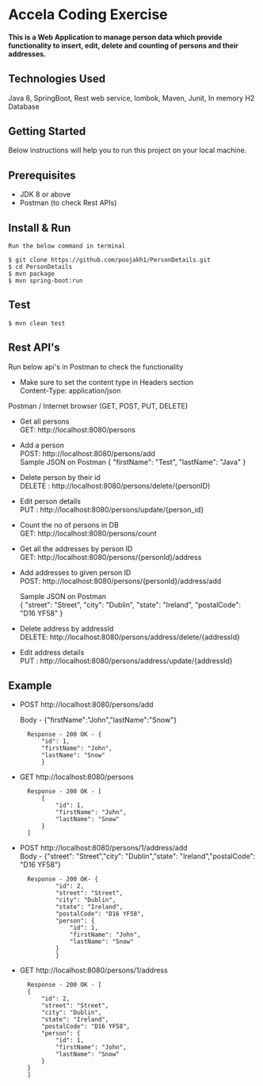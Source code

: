 <H1>Accela Coding Exercise </H1>

<h4>This is a Web Application to manage person data which provide functionality to  insert, edit, delete and counting of persons and their addresses.
</h4>

##  Technologies Used
Java 8, SpringBoot, Rest web service, lombok, Maven, Junit, In memory H2 Database

## Getting Started

Below instructions will help you to run this project on your local machine.

## Prerequisites

- JDK 8 or above
- Postman (to check Rest APIs)


## Install & Run

    Run the below command in terminal 
    
    $ git clone https://github.com/poojakh1/PersonDetails.git
    $ cd PersonDetails
    $ mvn package
    $ mvn spring-boot:run

## Test

    $ mvn clean test

## Rest API's
Run below api's in Postman to check the functionality
- Make sure  to set the content type in Headers section   
Content-Type: application/json

Postman / Internet browser (GET, POST, PUT, DELETE)

- Get all persons  
    GET: http://localhost:8080/persons
      
    
- Add a person   
    POST:  http://localhost:8080/persons/add  
    Sample JSON on Postman
    {
    "firstName": "Test",
    "lastName": "Java"
    }
    
    
- Delete person by their id    
    DELETE : http://localhost:8080/persons/delete/{personID}
      
    
- Edit person details   
    PUT : http://localhost:8080/persons/update/{person_id}
      
    
- Count the no of persons in DB  
    GET: http://localhost:8080/persons/count
      
      
- Get all the addresses by person ID  
    GET: http://localhost:8080/persons/{personId}/address
    
    
- Add addresses to given person ID  
      POST: http://localhost:8080/persons/{personId}/address/add
      
    Sample JSON on Postman  
        {
        "street": "Street",
        "city": "Dublin",
        "state": "Ireland",
        "postalCode": "D16 YF58"
        }
    
    
- Delete address by addressId  
    DELETE: http://localhost:8080/persons/address/delete/{addressId}
    
    
- Edit address details   
      PUT : http://localhost:8080/persons/address/update/{addressId}

## Example 
- POST http://localhost:8080/persons/add
    
    Body - {"firstName":"John","lastName":"Snow"}
    
        Response - 200 OK - {
            "id": 1,
            "firstName": "John",
            "lastName": "Snow"
            }

    
- GET http://localhost:8080/persons
  
        Response - 200 OK - [
            {
                "id": 1,
                "firstName": "John",
                "lastName": "Snow"
            }
        ]

    
- POST http://localhost:8080/persons/1/address/add  
    Body - {"street": "Street","city": "Dublin","state": "Ireland","postalCode": "D16 YF58"}
        
        Response - 200 OK- {
                "id": 2,
                "street": "Street",
                "city": "Dublin",
                "state": "Ireland",
                "postalCode": "D16 YF58",
                "person": {
                    "id": 1,
                    "firstName": "John",
                    "lastName": "Snow"
                }
                }
  
- GET http://localhost:8080/persons/1/address
  
        Response - 200 OK - [
        {
            "id": 2,
            "street": "Street",
            "city": "Dublin",
            "state": "Ireland",
            "postalCode": "D16 YF58",
            "person": {
                "id": 1,
                "firstName": "John",
                "lastName": "Snow"
            }
        }
        ]